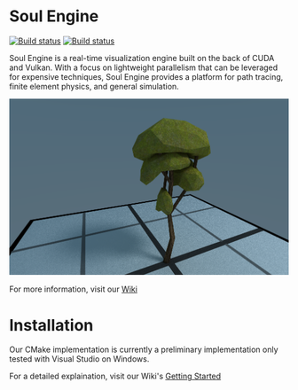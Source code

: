 # Soul Engine
[![Build status](https://travis-ci.org/Synodic-Software/Soul-Engine.svg?branch=master)](https://travis-ci.org/Synodic-Software/Soul-Engine)
[![Build status](https://ci.appveyor.com/api/projects/status/ryye37u8hw4ofd5l?svg=true)](https://ci.appveyor.com/project/Synodic-Software/soul-engine)

Soul Engine is a real-time visualization engine built on the back of CUDA and Vulkan. With a focus on lightweight parallelism that can be leveraged for expensive techniques, Soul Engine provides a platform for path tracing, finite element physics, and general simulation.

![Tree Model](Resources/Images/Tree.png)

For more information, visit our [Wiki](https://github.com/Synodic-Software/Soul-Engine/wiki)

# Installation

Our CMake implementation is currently a preliminary implementation only tested with Visual Studio on Windows.
  
For a detailed explaination, visit our Wiki's [Getting Started](https://github.com/Synodic-Software/Soul-Engine/wiki/Getting-Started)
